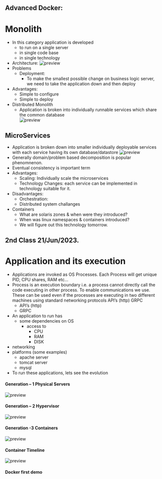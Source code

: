 ## Advanced Docker:
# Monolith
* In this category application is developed
     * to run on a single server
     * in single code base
     * in single technology
* Architecture:
![preview](./images/image1.png)
* Problems
     * Deployment:
         * To make the smallest possible change on business logic server, we need to take the application down and then deploy
* Advantages:
   * Simple to configure
   * Simple to deploy
* Distributed Monolith
   * Application is broken into       individually runnable services which share the common database   
![preview](./images/image2.png)
## MicroServices
   * Application is broken down into smaller individually deployable services with each service having its own database/datastore
![preview](./images/image3.png) 
* Generally domain/problem based decomposition is popular phenomnenon.
* Eventual consistency is important term
* Advantages:
    * Scaling: Individually scale the microservices
    * Technology Changes: each service can be implemented in technology suitable for it.
* Disadvantages:
    * Orchestration:
    * Distributed system challanges
* Containers
   * What are solaris zones & when were they introduced?
   * When was linux namespaces & containers introduced?
   * We will figure out this technology tomorrow.

## 2nd Class 21/Jun/2023.
# Application and its execution
* Applications are invoked as OS Processes. Each Process will get unique PID, CPU shares, RAM etc…
* Process is an execution boundary i.e. a process cannot directly call the code executing in other process. To enable communications we use. These can be used even if the processes are executing in two different machines using standard networking protocols
API’s (http)
GRPC
   * API’s (http)
   * GRPC
* An application to run has
    * some dependencies on OS
        * access to
            * CPU
            * RAM
            * DISK
* networking
* platforms (some examples)
     * apache server
     * tomcat server
     * mysql
* To run these applications, lets see the evolution     
#### Generation – 1 Physical Servers
![preview](images/image4.png)
#### Generation – 2 Hypervisor
![preview](images/image5.png)
#### Generation -3 Containers
![preview](images/image6.png)
#### Container Timeline
![preview](images/image7.png)
#### Docker first demo
